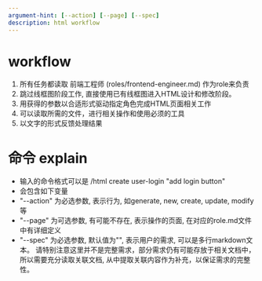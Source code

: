 ```yaml
---
argument-hint: [--action] [--page] [--spec] 
description: html workflow
---
```


# workflow
1. 所有任务都读取 前端工程师 (roles/frontend-engineer.md) 作为role来负责
2. 跳过线框图阶段工作, 直接使用已有线框图进入HTML设计和修改阶段。
2. 用获得的参数以合适形式驱动指定角色完成HTML页面相关工作
3. 可以读取所需的文件，进行相关操作和使用必须的工具
4. 以文字的形式反馈处理结果

# 命令 explain
- 输入的命令格式可以是 /html create user-login "add login button"
- 会包含如下变量
- "--action" 为必选参数, 表示行为, 如generate, new, create, update, modify等
- "--page" 为可选参数, 有可能不存在, 表示操作的页面, 在对应的role.md文件中有详细定义
- "--spec" 为必选参数, 默认值为"", 表示用户的需求, 可以是多行markdown文本。 请特别注意这里并不是完整需求，部分需求仍有可能存放于相关文档中，所以需要充分读取关联文档, 从中提取关联内容作为补充，以保证需求的完整性。





